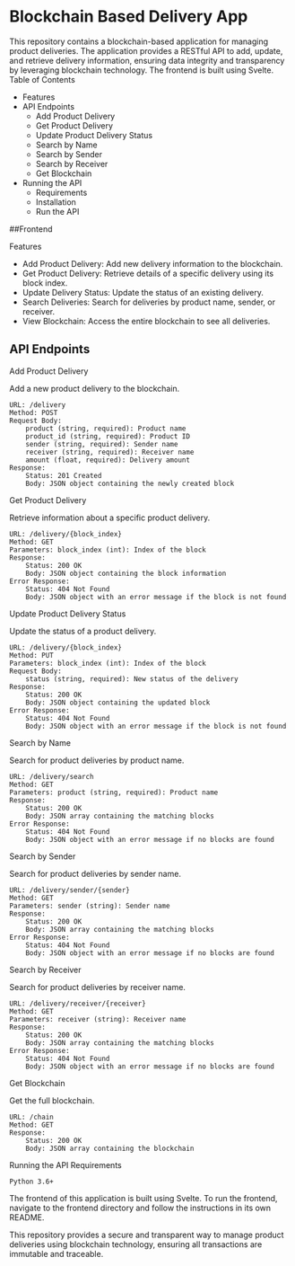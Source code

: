 # Blockchain Based Delivery App

This repository contains a blockchain-based application for managing product deliveries. The application provides a RESTful API to add, update, and retrieve delivery information, ensuring data integrity and transparency by leveraging blockchain technology. The frontend is built using Svelte.
Table of Contents

- Features
- API Endpoints
    - Add Product Delivery
    - Get Product Delivery
    - Update Product Delivery Status
    - Search by Name
    - Search by Sender
    - Search by Receiver
    - Get Blockchain
- Running the API
    - Requirements
    - Installation
    - Run the API

##Frontend

Features

- Add Product Delivery: Add new delivery information to the blockchain.
- Get Product Delivery: Retrieve details of a specific delivery using its block index.
- Update Delivery Status: Update the status of an existing delivery.
- Search Deliveries: Search for deliveries by product name, sender, or receiver.
- View Blockchain: Access the entire blockchain to see all deliveries.

## API Endpoints

Add Product Delivery

Add a new product delivery to the blockchain.

    URL: /delivery
    Method: POST
    Request Body:
        product (string, required): Product name
        product_id (string, required): Product ID
        sender (string, required): Sender name
        receiver (string, required): Receiver name
        amount (float, required): Delivery amount
    Response:
        Status: 201 Created
        Body: JSON object containing the newly created block

Get Product Delivery

Retrieve information about a specific product delivery.

    URL: /delivery/{block_index}
    Method: GET
    Parameters: block_index (int): Index of the block
    Response:
        Status: 200 OK
        Body: JSON object containing the block information
    Error Response:
        Status: 404 Not Found
        Body: JSON object with an error message if the block is not found

Update Product Delivery Status

Update the status of a product delivery.

    URL: /delivery/{block_index}
    Method: PUT
    Parameters: block_index (int): Index of the block
    Request Body:
        status (string, required): New status of the delivery
    Response:
        Status: 200 OK
        Body: JSON object containing the updated block
    Error Response:
        Status: 404 Not Found
        Body: JSON object with an error message if the block is not found

Search by Name

Search for product deliveries by product name.

    URL: /delivery/search
    Method: GET
    Parameters: product (string, required): Product name
    Response:
        Status: 200 OK
        Body: JSON array containing the matching blocks
    Error Response:
        Status: 404 Not Found
        Body: JSON object with an error message if no blocks are found

Search by Sender

Search for product deliveries by sender name.

    URL: /delivery/sender/{sender}
    Method: GET
    Parameters: sender (string): Sender name
    Response:
        Status: 200 OK
        Body: JSON array containing the matching blocks
    Error Response:
        Status: 404 Not Found
        Body: JSON object with an error message if no blocks are found

Search by Receiver

Search for product deliveries by receiver name.

    URL: /delivery/receiver/{receiver}
    Method: GET
    Parameters: receiver (string): Receiver name
    Response:
        Status: 200 OK
        Body: JSON array containing the matching blocks
    Error Response:
        Status: 404 Not Found
        Body: JSON object with an error message if no blocks are found

Get Blockchain

Get the full blockchain.

    URL: /chain
    Method: GET
    Response:
        Status: 200 OK
        Body: JSON array containing the blockchain

Running the API
Requirements

    Python 3.6+

The frontend of this application is built using Svelte. To run the frontend, navigate to the frontend directory and follow the instructions in its own README.

This repository provides a secure and transparent way to manage product deliveries using blockchain technology, ensuring all transactions are immutable and traceable.
